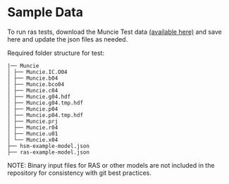 # Sample Data

To run ras tests, download the Muncie Test data [(available here)](https://www.hec.usace.army.mil/software/hec-ras/downloads/HEC-RAS_610_Linux.zip) and save here and update the json files as needed.

Required folder structure for test:

```
|── Muncie
│ ├── Muncie.IC.O04
│ ├── Muncie.b04
│ ├── Muncie.bco04
│ ├── Muncie.c04
│ ├── Muncie.g04.hdf
│ ├── Muncie.g04.tmp.hdf
│ ├── Muncie.p04
│ ├── Muncie.p04.tmp.hdf
│ ├── Muncie.prj
│ ├── Muncie.r04
│ ├── Muncie.u01
│ └── Muncie.x04
├── hsm-example-model.json
├── ras-example-model.json
```

NOTE: Binary input files for RAS or other models are not included in the repository for consistency with git best practices.
